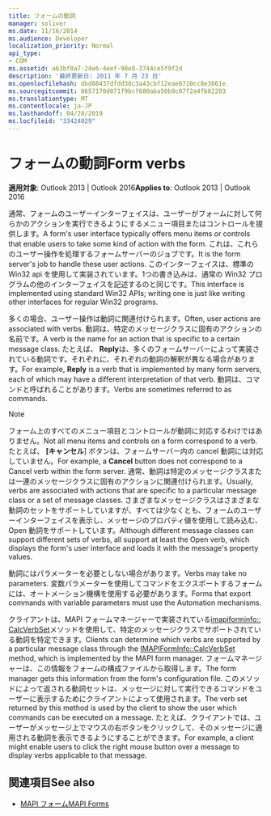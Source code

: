 ```yaml
---
title: フォームの動詞
manager: soliver
ms.date: 11/16/2014
ms.audience: Developer
localization_priority: Normal
api_type:
- COM
ms.assetid: a63bf0a7-24e6-4eef-98e8-3744ce5f9f2d
description: '最終更新日: 2011 年 7 月 23 日'
ms.openlocfilehash: dbd08437dfdd38c3a43cbf12eae8710cc8e3661e
ms.sourcegitcommit: 8657170d071f9bcf680aba50b9c07f2a4fb82283
ms.translationtype: MT
ms.contentlocale: ja-JP
ms.lasthandoff: 04/28/2019
ms.locfileid: "33424029"
---
```

# <a name="form-verbs"></a><span data-ttu-id="040b3-103">フォームの動詞</span><span class="sxs-lookup"><span data-stu-id="040b3-103">Form verbs</span></span>

<span data-ttu-id="040b3-104">**適用対象**: Outlook 2013 | Outlook 2016</span><span class="sxs-lookup"><span data-stu-id="040b3-104">**Applies to**: Outlook 2013 | Outlook 2016</span></span> 
  
<span data-ttu-id="040b3-105">通常、フォームのユーザーインターフェイスは、ユーザーがフォームに対して何らかのアクションを実行できるようにするメニュー項目またはコントロールを提供します。</span><span class="sxs-lookup"><span data-stu-id="040b3-105">A form's user interface typically offers menu items or controls that enable users to take some kind of action with the form.</span></span> <span data-ttu-id="040b3-106">これは、これらのユーザー操作を処理するフォームサーバーのジョブです。</span><span class="sxs-lookup"><span data-stu-id="040b3-106">It is the form server's job to handle these user actions.</span></span> <span data-ttu-id="040b3-107">このインターフェイスは、標準の Win32 api を使用して実装されています。1つの書き込みは、通常の Win32 プログラムの他のインターフェイスを記述するのと同じです。</span><span class="sxs-lookup"><span data-stu-id="040b3-107">This interface is implemented using standard Win32 APIs; writing one is just like writing other interfaces for regular Win32 programs.</span></span>
  
<span data-ttu-id="040b3-108">多くの場合、ユーザー操作は動詞に関連付けられます。</span><span class="sxs-lookup"><span data-stu-id="040b3-108">Often, user actions are associated with verbs.</span></span> <span data-ttu-id="040b3-109">動詞は、特定のメッセージクラスに固有のアクションの名前です。</span><span class="sxs-lookup"><span data-stu-id="040b3-109">A verb is the name for an action that is specific to a certain message class.</span></span> <span data-ttu-id="040b3-110">たとえば、 **Reply**は、多くのフォームサーバーによって実装されている動詞です。それぞれに、それぞれの動詞の解釈が異なる場合があります。</span><span class="sxs-lookup"><span data-stu-id="040b3-110">For example, **Reply** is a verb that is implemented by many form servers, each of which may have a different interpretation of that verb.</span></span> <span data-ttu-id="040b3-111">動詞は、コマンドと呼ばれることがあります。</span><span class="sxs-lookup"><span data-stu-id="040b3-111">Verbs are sometimes referred to as commands.</span></span> 
  
> [!NOTE]
> <span data-ttu-id="040b3-112">フォーム上のすべてのメニュー項目とコントロールが動詞に対応するわけではありません。</span><span class="sxs-lookup"><span data-stu-id="040b3-112">Not all menu items and controls on a form correspond to a verb.</span></span> <span data-ttu-id="040b3-113">たとえば、 **[キャンセル**] ボタンは、フォームサーバー内の cancel 動詞には対応していません。</span><span class="sxs-lookup"><span data-stu-id="040b3-113">For example, a **Cancel** button does not correspond to a Cancel verb within the form server.</span></span> <span data-ttu-id="040b3-114">通常、動詞は特定のメッセージクラスまたは一連のメッセージクラスに固有のアクションに関連付けられます。</span><span class="sxs-lookup"><span data-stu-id="040b3-114">Usually, verbs are associated with actions that are specific to a particular message class or a set of message classes.</span></span> <span data-ttu-id="040b3-115">さまざまなメッセージクラスはさまざまな動詞のセットをサポートしていますが、すべては少なくとも、フォームのユーザーインターフェイスを表示し、メッセージのプロパティ値を使用して読み込む、Open 動詞をサポートしています。</span><span class="sxs-lookup"><span data-stu-id="040b3-115">Although different message classes can support different sets of verbs, all support at least the Open verb, which displays the form's user interface and loads it with the message's property values.</span></span> 
  
<span data-ttu-id="040b3-116">動詞にはパラメーターを必要としない場合があります。</span><span class="sxs-lookup"><span data-stu-id="040b3-116">Verbs may take no parameters.</span></span> <span data-ttu-id="040b3-117">変数パラメーターを使用してコマンドをエクスポートするフォームには、オートメーション機構を使用する必要があります。</span><span class="sxs-lookup"><span data-stu-id="040b3-117">Forms that export commands with variable parameters must use the Automation mechanisms.</span></span>
  
<span data-ttu-id="040b3-118">クライアントは、MAPI フォームマネージャーで実装されている[imapiforminfo:: CalcVerbSet](imapiforminfo-calcverbset.md)メソッドを使用して、特定のメッセージクラスでサポートされている動詞を特定できます。</span><span class="sxs-lookup"><span data-stu-id="040b3-118">Clients can determine which verbs are supported by a particular message class through the [IMAPIFormInfo::CalcVerbSet](imapiforminfo-calcverbset.md) method, which is implemented by the MAPI form manager.</span></span> <span data-ttu-id="040b3-119">フォームマネージャーは、この情報をフォームの構成ファイルから取得します。</span><span class="sxs-lookup"><span data-stu-id="040b3-119">The form manager gets this information from the form's configuration file.</span></span> <span data-ttu-id="040b3-120">このメソッドによって返される動詞セットは、メッセージに対して実行できるコマンドをユーザーに表示するためにクライアントによって使用されます。</span><span class="sxs-lookup"><span data-stu-id="040b3-120">The verb set returned by this method is used by the client to show the user which commands can be executed on a message.</span></span> <span data-ttu-id="040b3-121">たとえば、クライアントでは、ユーザーがメッセージ上でマウスの右ボタンをクリックして、そのメッセージに適用される動詞を表示できるようにすることができます。</span><span class="sxs-lookup"><span data-stu-id="040b3-121">For example, a client might enable users to click the right mouse button over a message to display verbs applicable to that message.</span></span> 
  
## <a name="see-also"></a><span data-ttu-id="040b3-122">関連項目</span><span class="sxs-lookup"><span data-stu-id="040b3-122">See also</span></span>

- [<span data-ttu-id="040b3-123">MAPI フォーム</span><span class="sxs-lookup"><span data-stu-id="040b3-123">MAPI Forms</span></span>](mapi-forms.md)

